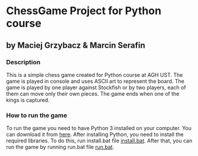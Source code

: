 # ChessGame Project for Python course
## by Maciej Grzybacz & Marcin Serafin

### Description
This is a simple chess game created for Python course at AGH UST. The game is played in console and uses ASCII art to represent the board. The game is played by one player against Stockfish or  by two players, each of them can move only their own pieces. The game ends when one of the kings is captured.


### How to run the game
To run the game you need to have Python 3 installed on your computer. You can download it from [here](https://www.python.org/downloads/). After installing Python, you need to install the required libraries. To do this, run install.bat file [install.bat](/install.bat). After that, you can run the game by running run.bat file [run.bat](/run.bat).
